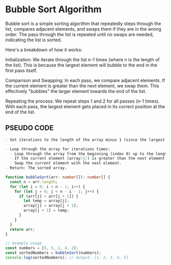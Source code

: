 # Bubble Sort Algorithm

Bubble sort is a simple sorting algorithm that repeatedly steps through the list, compares adjacent elements, and swaps them if they are in the wrong order. The pass through the list is repeated until no swaps are needed, indicating the list is sorted.

Here's a breakdown of how it works:

Initialization: We iterate through the list n-1 times (where n is the length of the list). This is because the largest element will bubble to the end in the first pass itself.

Comparison and Swapping: In each pass, we compare adjacent elements. If the current element is greater than the next element, we swap them. This effectively "bubbles" the larger element towards the end of the list.

Repeating the process: We repeat steps 1 and 2 for all passes (n-1 times). With each pass, the largest element gets placed in its correct position at the end of the list.

## PSEUDO CODE

```md
- Set iterations to the length of the array minus 1 (since the largest element will be positioned in the last iteration).

- Loop through the array for iterations times:
  - Loop through the array from the beginning (index 0) up to the length minus the current iteration (n-i-1):
  - If the current element (array[j]) is greater than the next element (array[j+1]):
  - Swap the current element with the next element.
- Return: The sorted array.
```

```ts
function bubbleSort(arr: number[]): number[] {
  const n = arr.length;
  for (let i = 0; i < n - 1; i++) {
    for (let j = 0; j < n - i - 1; j++) {
      if (arr[j] > arr[j + 1]) {
        let temp = array[j];
        array[j] = array[j + 1];
        array[j + 1] = temp;
      }
    }
  }
  return arr;
}

// Example usage
const numbers = [5, 3, 1, 4, 2];
const sortedNumbers = bubbleSort(numbers);
console.log(sortedNumbers); // Output: [1, 2, 3, 4, 5]
```
